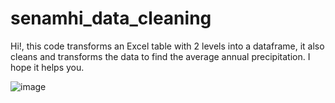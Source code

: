 # senamhi_data_cleaning
Hi!, this code transforms an Excel table with 2 levels into a dataframe, it also cleans and transforms the data to find the average annual precipitation. I hope it helps you.

![image](https://github.com/videl3100/senamhi_data_cleaning/assets/71054012/20d83c80-7e7a-41a6-b6c2-767852b0ac3e)
